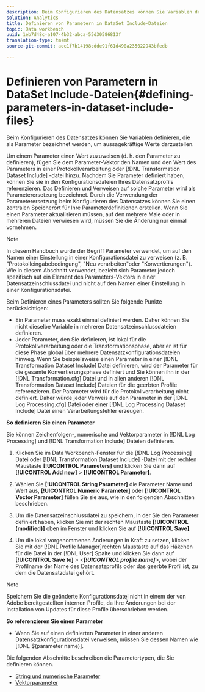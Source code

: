 ```yaml
---
description: Beim Konfigurieren des Datensatzes können Sie Variablen definieren, die als Parameter bezeichnet werden, um aussagekräftige Werte darzustellen.
solution: Analytics
title: Definieren von Parametern in DataSet Include-Dateien
topic: Data workbench
uuid: 1eb7d48c-a107-4b32-abca-55d30586813f
translation-type: tm+mt
source-git-commit: aec1f7b14198cdde91f61d490a235022943bfedb

---
```



# Definieren von Parametern in DataSet Include-Dateien{#defining-parameters-in-dataset-include-files}

Beim Konfigurieren des Datensatzes können Sie Variablen definieren, die als Parameter bezeichnet werden, um aussagekräftige Werte darzustellen.

Um einem Parameter einen Wert zuzuweisen (d. h. den Parameter zu definieren), fügen Sie dem Parameter-Vektor den Namen und den Wert des Parameters in einer Protokollverarbeitung oder [!DNL Transformation Dataset Include] -datei hinzu. Nachdem Sie Parameter definiert haben, können Sie sie in den Konfigurationsdateien Ihres Datensatzprofils referenzieren. Das Definieren und Verweisen auf solche Parameter wird als Parameterersetzung bezeichnet. Durch die Verwendung der Parameterersetzung beim Konfigurieren des Datensatzes können Sie einen zentralen Speicherort für Ihre Parameterdefinitionen erstellen. Wenn Sie einen Parameter aktualisieren müssen, auf den mehrere Male oder in mehreren Dateien verwiesen wird, müssen Sie die Änderung nur einmal vornehmen.

>[!NOTE]
>
>In diesem Handbuch wurde der Begriff Parameter verwendet, um auf den Namen einer Einstellung in einer Konfigurationsdatei zu verweisen (z. B. &quot;Protokolleingabebedingung&quot;, &quot;Neu verarbeiten&quot;oder &quot;Konvertierungen&quot;). Wie in diesem Abschnitt verwendet, bezieht sich Parameter jedoch spezifisch auf ein Element des Parameters-Vektors in einer Datensatzeinschlussdatei und nicht auf den Namen einer Einstellung in einer Konfigurationsdatei.

Beim Definieren eines Parameters sollten Sie folgende Punkte berücksichtigen:

* Ein Parameter muss exakt einmal definiert werden. Daher können Sie nicht dieselbe Variable in mehreren Datensatzeinschlussdateien definieren.
* Jeder Parameter, den Sie definieren, ist lokal für die Protokollverarbeitung oder die Transformationsphase, aber er ist für diese Phase global über mehrere Datensatzkonfigurationsdateien hinweg. Wenn Sie beispielsweise einen Parameter in einer [!DNL Transformation Dataset Include] Datei definieren, wird der Parameter für die gesamte Konvertierungsphase definiert und Sie können ihn in der [!DNL Transformation.cfg] Datei und in allen anderen [!DNL Transformation Dataset Include] Dateien für die geerbten Profile referenzieren. Der Parameter wird für die Protokollverarbeitung nicht definiert. Daher würde jeder Verweis auf den Parameter in der [!DNL Log Processing.cfg] Datei oder einer [!DNL Log Processing Dataset Include] Datei einen Verarbeitungsfehler erzeugen.

**So definieren Sie einen Parameter**

Sie können Zeichenfolgen-, numerische und Vektorparameter in [!DNL Log Processing] und [!DNL Transformation Include] Dateien definieren.

1. Klicken Sie im Data Workbench-Fenster für die [!DNL Log Processing] Datei oder [!DNL Transformation Dataset Include] -Datei mit der rechten Maustaste **[!UICONTROL Parameters]** und klicken Sie dann auf **[!UICONTROL Add new]** > **[!UICONTROL Parameter]**.

1. Wählen Sie **[!UICONTROL String Parameter]** die Parameter Name und Wert aus, **[!UICONTROL Numeric Parameter]** oder **[!UICONTROL Vector Parameter]** füllen Sie sie aus, wie in den folgenden Abschnitten beschrieben.

1. Um die Datensatzeinschlussdatei zu speichern, in der Sie den Parameter definiert haben, klicken Sie mit der rechten Maustaste **[!UICONTROL (modified)]** oben im Fenster und klicken Sie auf **[!UICONTROL Save]**.

1. Um die lokal vorgenommenen Änderungen in Kraft zu setzen, klicken Sie mit der [!DNL Profile Manager]rechten Maustaste auf das Häkchen für die Datei in der [!DNL User] Spalte und klicken Sie dann auf **[!UICONTROL Save to]** > *&lt;**[!UICONTROL profile name]**>*, wobei der Profilname der Name des Datensatzprofils oder das geerbte Profil ist, zu dem die Datensatzdatei gehört.

>[!NOTE]
>
>Speichern Sie die geänderte Konfigurationsdatei nicht in einem der von Adobe bereitgestellten internen Profile, da Ihre Änderungen bei der Installation von Updates für diese Profile überschrieben werden.

**So referenzieren Sie einen Parameter**

* Wenn Sie auf einen definierten Parameter in einer anderen Datensatzkonfigurationsdatei verweisen, müssen Sie dessen Namen wie [!DNL $(parameter name)].

Die folgenden Abschnitte beschreiben die Parametertypen, die Sie definieren können.

* [String und numerische Parameter](../../../../home/c-dataset-const-proc/c-dataset-inc-files/c-def-param-dataset-inc-files/c-string-num-param.md#concept-14f391ce107c4a3dad827ec7967f1080)
* [Vektorparameter](../../../../home/c-dataset-const-proc/c-dataset-inc-files/c-def-param-dataset-inc-files/c-vector-param.md#concept-adb42a5474e245a9996d0aa8d5d522d0)

